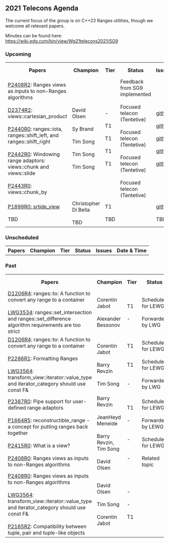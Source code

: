 ## 2021 Telecons Agenda

The current focus of the group is on C++23 Ranges utilities, though we welcome all relevant papers.

Minutes can be found here: https://wiki.edg.com/bin/view/Wg21telecons2021/SG9

### Upcoming

<table>
<tr>
<th>Papers
<th>Champion
<th>Tier
<th>Status 
<th>Issues
<th>Date & Time


<tr>
<td><a href="https://isocpp.org/files/papers/P2408R2.html">P2408R2</a>: Ranges views as inputs to non-Ranges algorithms
<br/><br/><a href="https://wiki.edg.com/pub/Wg21telecons2021/SG9/D2374R2.html">D2374R2</a>: views::cartesian_product
<br/><br/><a href="http://wg21.link/p2440">P2440R0</a>: ranges::iota, ranges::shift_left, and ranges::shift_right
<br/><br/><a href="http://wg21.link/p2442">P2442R0</a>: Windowing range adaptors: views::chunk and views::slide
<br/><br/><a href="http://wg21.link/p2443">P2443R0</a>: views::chunk_by
<td>David Olsen
<br/><br/>Sy Brand
<br/><br/>Tim Song
<br/><br/>Tim Song
<br/><br/>Tim Song
<td>-
<br/><br/>T1
<br/><br/>T1
<br/><br/>T1
<br/><br/>T1
<td>Feedback from SG9 implemented
<br/><br/> Focused telecon (Tentetive)
<br/><br/> Focused telecon (Tentetive)
<br/><br/> Focused telecon (Tentetive)
<br/><br/> Focused telecon (Tentetive)
<td><a href="http://wg21.link/p2408/github">github</a>
<br/><br/><a href="http://wg21.link/p2374/github">github</a>
<br/><br/><a href="http://wg21.link/p2440/github">github</a>
<br/><br/><a href="http://wg21.link/p2442/github">github</a>
<br/><br/><a href="http://wg21.link/p2443/github">github</a>
<td>10-11<br/> 09:30 Pacific

<tr>
<td><a href="http://wg21.link/P1899R0">P1899R0: srtide_view</a>
<br/><br/>TBD
<td>Christopher Di Bella
<br/><br/>TBD
<td>T1
<br/><br/>TBD
<td>
<td><a href="http://wg21.link/P1899R0/github">github</a>
<br/><br/>TBD
<td>11-08<br/> 09:30 Pacific

</table>
  
### Unscheduled

<table>
<tr>
<th>Papers
<th>Champion
<th>Tier
<th>Status 
<th>Issues
<th>Date & Time

<!---
<tr>
<td><a href="https://wg21.link/P2164">P2164R5</a>: views::enumerate
<td>Corentin Jabot
<td>T1
<td>
<td><a href="http://wg21.link/p2164/github">github</a>
<td>
  
Deffered by LEWG
<br/><br/><a href="https://cplusplus.github.io/LWG/issue3534">LWG3534</a>: ranges::set_intersection and ranges::set_difference algorithm requirements are too strict
<br/><br/><br/><a href="http://wg21.link/LWG3534/github">github</a>
-->

</table>

### Past

<table>
<tr>
<th>Papers
<th>Champion
<th>Tier
<th>Status 
<th>Issues
<th>Date & Time

<tr>
<td><a href="https://isocpp.org/files/papers/D1206R4.pdf">D1206R4</a>: ranges::to: A function to convert any range to a container
<br/><br/><a href="https://cplusplus.github.io/LWG/issue3534">LWG3534</a>: ranges::set_intersection and ranges::set_difference algorithm requirements are too strict
<td>Corentin Jabot
<br/><br/>Alexander Bessonov
<td>T1
<br/><br/>-
<td>Scheduled for LEWG
<br/><br/>Forwarded by LWG
<td><a href="http://wg21.link/P1206/github">github</a>
<br/><br/><a href="http://wg21.link/LWG3534/github">github</a>
<br/><br/>
<td>06-14<br/> 09:30 Pacific


<tr>
<td><a href="https://isocpp.org/files/papers/D1206R4.pdf">D1206R4</a>: ranges::to: A function to convert any range to a container
<br/><br/><a href="https://wg21.link/P2286">P2286R1</a>: Formatting Ranges
<br/><br/><a href="https://wg21.link/LWG3564">LWG3564</a>: transform_view::iterator<true>::value_type and iterator_category should use const F&
<td>Corentin Jabot
<br/><br/>Barry Revzin
<br/><br/>Tim Song
<td>T1
<br/><br/><br/>T1
<br/><br/><br/>-
<td>Scheduled for LEWG
<br/><br/>Scheduled for LEWG
<br/><br/>Forwarded by LWG
<td><a href="http://wg21.link/P1206/github">github</a>
<br/><br/><br/><a href="http://wg21.link/P2286/github">github</a>
<br/><br/><br/><a href="http://wg21.link/LWG3564/github">github</a>
<td>07-12<br/> 09:30 Pacific
  
<tr>
<td><a href="https://wg21.link/P2387">P2387R0</a>: Pipe support for user-defined range adaptors
<br/><br/><a href="https://isocpp.org/files/papers/P1664R5.html">P1664R5</a>: reconstructible_range - a concept for putting ranges back together
<br/><br/><a href="https://wg21.link/P2415">P2415R0</a>: What is a view?
<br/><br/><a href="https://wg21.link/P2408">P2408R0</a>: Ranges views as inputs to non-Ranges algorithms
<td>Barry Revzin
<br/><br/>JeanHeyd Meneide
<br/><br/>Barry Revzin, Tim Song
<br/><br/>David Olsen
<td>T1
<br/><br/>-
<br/><br/><br/>-
<br/><br/><br/>-
<td>Scheduled for LEWG
<br/><br/>Forwarded by LEWG
<br/><br/>Scheduled for LEWG
<br/><br/>Related topic
<td><a href="http://wg21.link/p2387/github">github</a>
<br/><br/><a href="http://wg21.link/p1664/github">github</a>
<br/><br/><a href="http://wg21.link/p2415/github">github</a>
<br/><br/><a href="http://wg21.link/p2408/github">github</a>
<td>08-09<br/> 09:30 Pacific

<tr>
<td><a href="https://wg21.link/P2408">P2408R0</a>: Ranges views as inputs to non-Ranges algorithms
<br/><br/><a href="https://wg21.link/LWG3564">LWG3564</a>: transform_view::iterator<true>::value_type and iterator_category should use const F&
<br/><br/><a href="https://wg21.link/P2165">P2165R2</a>: Compatibility between tuple, pair and tuple-like objects
<td>David Olsen
<br/><br/>Tim Song
<br/><br/>Corentin Jabot
<td>-
<br/><br/>-
<br/><br/>T1
<td>
<td><a href="http://wg21.link/p2408/github">github</a>
<br/><br/><br/><a href="https://github.com/cplusplus/papers/issues/1052">github</a>
<br/><br/><a href="http://wg21.link/p2165/github">github</a>
<td>09-13<br/> 09:30 Pacific
  
</table>
